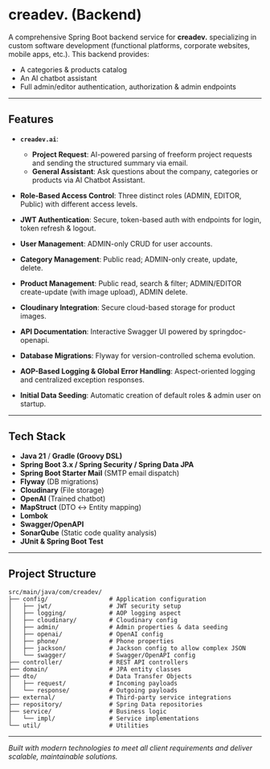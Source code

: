 # creadev. (Backend)

A comprehensive Spring Boot backend service for **creadev.** specializing in custom software development (functional platforms, corporate websites, mobile apps, etc.). This backend provides:

- A categories & products catalog
- An AI chatbot assistant
- Full admin/editor authentication, authorization & admin endpoints

---

## Features

- **`creadev.ai`**:
  - **Project Request**: AI-powered parsing of freeform project requests and sending the structured summary via email.
  - **General Assistant**: Ask questions about the company, categories or products via AI Chatbot Assistant.

- **Role-Based Access Control**: Three distinct roles (ADMIN, EDITOR, Public) with different access levels.

- **JWT Authentication**: Secure, token-based auth with endpoints for login, token refresh & logout.

- **User Management**: ADMIN-only CRUD for user accounts.

- **Category Management**: Public read; ADMIN-only create, update, delete.

- **Product Management**: Public read, search & filter; ADMIN/EDITOR create-update (with image upload), ADMIN delete.

- **Cloudinary Integration**: Secure cloud-based storage for product images.

- **API Documentation**: Interactive Swagger UI powered by springdoc-openapi.

- **Database Migrations**: Flyway for version-controlled schema evolution.

- **AOP-Based Logging & Global Error Handling**: Aspect-oriented logging and centralized exception responses.

- **Initial Data Seeding**: Automatic creation of default roles & admin user on startup.

---

## Tech Stack

- **Java 21** / **Gradle (Groovy DSL)**
- **Spring Boot 3.x / Spring Security / Spring Data JPA**
- **Spring Boot Starter Mail** (SMTP email dispatch)
- **Flyway** (DB migrations)
- **Cloudinary** (File storage)
- **OpenAI** (Trained chatbot)
- **MapStruct** (DTO ↔ Entity mapping)
- **Lombok**
- **Swagger/OpenAPI**
- **SonarQube** (Static code quality analysis)
- **JUnit & Spring Boot Test**

---

## Project Structure

```plaintext
src/main/java/com/creadev/
├── config/                 # Application configuration
│   ├── jwt/                # JWT security setup
│   ├── logging/            # AOP logging aspect
│   ├── cloudinary/         # Cloudinary config
│   ├── admin/              # Admin properties & data seeding
│   ├── openai/             # OpenAI config
│   ├── phone/              # Phone properties
│   ├── jackson/            # Jackson config to allow complex JSON
│   └── swagger/            # Swagger/OpenAPI config
├── controller/             # REST API controllers
├── domain/                 # JPA entity classes
├── dto/                    # Data Transfer Objects
│   ├── request/            # Incoming payloads
│   └── response/           # Outgoing payloads
├── external/               # Third-party service integrations
├── repository/             # Spring Data repositories
├── service/                # Business logic
│   └── impl/               # Service implementations
└── util/                   # Utilities
```

---  

*Built with modern technologies to meet all client requirements and deliver scalable, maintainable solutions.* 
